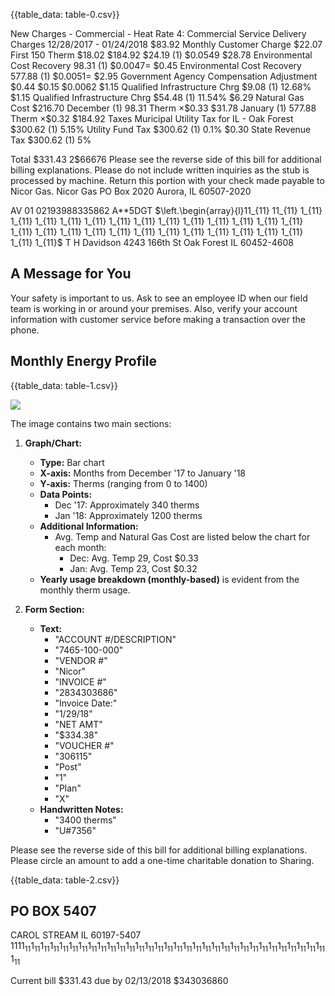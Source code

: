 {{table_data: table-0.csv}}

New Charges - Commercial - Heat Rate 4: Commercial Service
Delivery Charges 12/28/2017 - 01/24/2018
$\$ 83.92$
Monthly Customer Charge
$\$ 22.07$
First 150 Therm
$\$ 18.02$
$\$ 184.92$
$\$ 24.19$ (1) $\$ 0.0549$
$\$ 28.78$
Environmental Cost Recovery 98.31 (1) $\$ 0.0047=$
$\$ 0.45$
Environmental Cost Recovery 577.88 (1) $\$ 0.0051=$
$\$ 2.95$
Government Agency Compensation Adjustment
$\$ 0.44$
$\$ 0.15$
$\$ 0.0062$
$\$ 1.15$
Qualified Infrastructure Chrg $\$ 9.08$ (1) 12.68\%
$\$ 1.15$
Qualified Infrastructure Chrg $\$ 54.48$ (1) 11.54\%
$\$ 6.29$
Natural Gas Cost
$\$ 216.70$
December (1) 98.31 Therm $\times \$ 0.33$
$\$ 31.78$
January (1) 577.88 Therm $\times \$ 0.32$
$\$ 184.92$
Taxes
Muricipal Utility Tax for IL - Oak Forest $\$ 300.62$ (1) 5.15\%
Utility Fund Tax $\$ 300.62$ (1) 0.1\%
$\$ 0.30$
State Revenue Tax $\$ 300.62$ (1) 5\%

Total
$\$ 331.43$
$2 \$ 66676$
Please see the reverse side of this bill for additional billing explanations.
Please do not include written inquiries as the stub is processed by machine. Return this portion with your check made payable to Nicor Gas.
Nicor Gas
PO Box 2020
Aurora, IL 60507-2020

AV 01 02193988335862 A**5DGT
$\left.\begin{array}{l}11_{11} 11_{11} 1_{11} 1_{11} 1_{11} 1_{11} 1_{11} 1_{11} 1_{11} 1_{11} 1_{11} 1_{11} 1_{11} 1_{11} 1_{11} 1_{11} 1_{11} 1_{11} 1_{11} 1_{11} 1_{11} 1_{11} 1_{11} 1_{11} 1_{11} 1_{11} 1_{11} 1_{11} 1_{11}$
T H Davidson
4243 166th St
Oak Forest IL 60452-4608

## A Message for You

Your safety is important to us. Ask to see an employee ID when our field team is working in or around your premises. Also, verify your account information with customer service before making a transaction over the phone.

## Monthly Energy Profile

{{table_data: table-1.csv}}

![](images/img-0.jpeg)

The image contains two main sections:

1. **Graph/Chart:**
   - **Type:** Bar chart
   - **X-axis:** Months from December '17 to January '18
   - **Y-axis:** Therms (ranging from 0 to 1400)
   - **Data Points:**
     - Dec '17: Approximately 340 therms
     - Jan '18: Approximately 1200 therms
   - **Additional Information:**
     - Avg. Temp and Natural Gas Cost are listed below the chart for each month:
       - Dec: Avg. Temp 29, Cost $0.33
       - Jan: Avg. Temp 23, Cost $0.32
   - **Yearly usage breakdown (monthly-based)** is evident from the monthly therm usage.

2. **Form Section:**
   - **Text:**
     - "ACCOUNT #/DESCRIPTION"
     - "7465-100-000"
     - "VENDOR #"
     - "Nicor"
     - "INVOICE #"
     - "2834303686"
     - "Invoice Date:"
     - "1/29/18"
     - "NET AMT"
     - "$334.38"
     - "VOUCHER #"
     - "306115"
     - "Post"
     - "1"
     - "Plan"
     - "X"
   - **Handwritten Notes:**
     - "3400 therms"
     - "U#7356"

Please see the reverse side of this bill for additional billing explanations.
Please circle an amount to add a one-time charitable donation to Sharing.

{{table_data: table-2.csv}}

## PO BOX 5407

CAROL STREAM IL 60197-5407
$1111_{11} 1_{11} 1_{11} 1_{11} 1_{11} 1_{11} 1_{11} 1_{11} 1_{11} 1_{11} 1_{11} 1_{11} 1_{11} 1_{11} 1_{11} 1_{11} 1_{11} 1_{11} 1_{11} 1_{11} 1_{11} 1_{11} 1_{11} 1_{11} 1_{11} 1_{11} 1_{11} 1_{11} 1_{11} 1_{11} 1_{11} 1_{11} 1_{11}$

Current bill $\$ 331.43$ due by 02/13/2018 $\$ 343036860$
